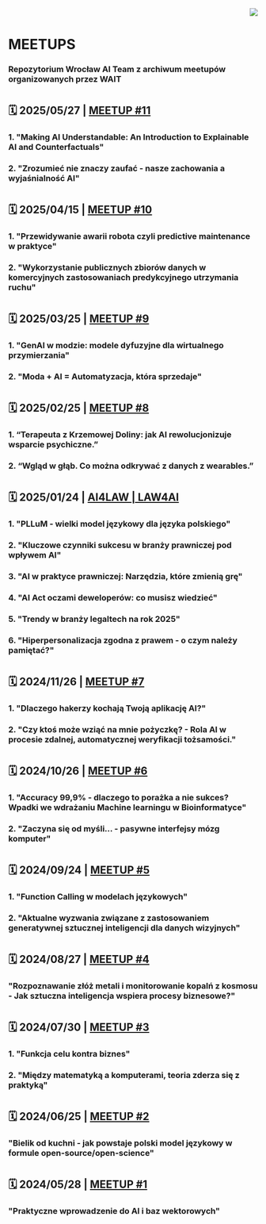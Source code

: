<img align="right" src="https://visitor-badge.laobi.icu/badge?page_id=wait-wro.meetups"/>
<br>

# MEETUPS
### Repozytorium Wrocław AI Team z archiwum meetupów organizowanych przez WAIT

#
## 🗓️  2025/05/27 | [MEETUP #11](https://github.com/wait-wro/meetups/blob/main/meetups/011Meetup.md)

### 1. "Making AI Understandable: An Introduction to Explainable AI and Counterfactuals"
### 2. "Zrozumieć nie znaczy zaufać - nasze zachowania a wyjaśnialność AI"

#
## 🗓️  2025/04/15 | [MEETUP #10](https://github.com/wait-wro/meetups/blob/main/meetups/010Meetup.md)

### 1. "Przewidywanie awarii robota czyli predictive maintenance w praktyce"
### 2. "Wykorzystanie publicznych zbiorów danych w komercyjnych zastosowaniach predykcyjnego utrzymania ruchu"

#
## 🗓️  2025/03/25 | [MEETUP #9](https://github.com/wait-wro/meetups/blob/main/meetups/009Meetup.md)

### 1. "GenAI w modzie: modele dyfuzyjne dla wirtualnego przymierzania"
### 2. "Moda + AI = Automatyzacja, która sprzedaje"

#
## 🗓️  2025/02/25 | [MEETUP #8](https://github.com/wait-wro/meetups/blob/main/meetups/008Meetup.md)

### 1. “Terapeuta z Krzemowej Doliny: jak AI rewolucjonizuje wsparcie psychiczne.”
### 2. “Wgląd w głąb. Co można odkrywać z danych z wearables.”

#
## 🗓️  2025/01/24 | [AI4LAW | LAW4AI](https://github.com/wait-wro/meetups/blob/main/meetups/AI4LAW_LAW4AI.md)
### 1. "PLLuM - wielki model językowy dla języka polskiego"
### 2. "Kluczowe czynniki sukcesu w branży prawniczej pod wpływem AI"
### 3. "AI w praktyce prawniczej: Narzędzia, które zmienią grę"
### 4. "AI Act oczami deweloperów: co musisz wiedzieć"
### 5. "Trendy w branży legaltech na rok 2025"
### 6. "Hiperpersonalizacja zgodna z prawem - o czym należy pamiętać?"

#
## 🗓️  2024/11/26 | [MEETUP #7](https://github.com/wait-wro/meetups/blob/main/meetups/007Meetup.md)
### 1. "Dlaczego hakerzy kochają Twoją aplikację AI?"
### 2. "Czy ktoś może wziąć na mnie pożyczkę? - Rola AI w procesie zdalnej, automatycznej weryfikacji tożsamości."

#
## 🗓️  2024/10/26 | [MEETUP #6](https://github.com/wait-wro/meetups/blob/006Meetup/meetups/006Meetup.md)
### 1. "Accuracy 99,9% - dlaczego to porażka a nie sukces? Wpadki we wdrażaniu Machine learningu w Bioinformatyce"
### 2. "Zaczyna się od myśli… - pasywne interfejsy mózg komputer"

#
## 🗓️  2024/09/24 | [MEETUP #5](https://github.com/wait-wro/meetups/blob/005Meetup/meetups/005Meetup.md)
### 1. "Function Calling w modelach językowych"
### 2. "Aktualne wyzwania związane z zastosowaniem generatywnej sztucznej inteligencji dla danych wizyjnych"

#
## 🗓️  2024/08/27 | [MEETUP #4](https://github.com/wait-wro/meetups/blob/004Meetup/meetups/004Meetup.md)
### "Rozpoznawanie złóż metali i monitorowanie kopalń z kosmosu - Jak sztuczna inteligencja wspiera procesy biznesowe?"

#
## 🗓️  2024/07/30 | [MEETUP #3](https://github.com/wait-wro/meetups/blob/003Meetup/meetups/003Meetup.md)
### 1. "Funkcja celu kontra biznes"
### 2. "Między matematyką a komputerami, teoria zderza się z praktyką"

#
## 🗓️ 2024/06/25 | [MEETUP #2](https://github.com/wait-wro/meetups/blob/main/meetups/002Meetup.md)
### "Bielik od kuchni - jak powstaje polski model językowy w formule open-source/open-science"

#
## 🗓️ 2024/05/28 | [MEETUP #1](https://github.com/wait-wro/meetups/blob/main/meetups/001Meetup.md)
### "Praktyczne wprowadzenie do AI i baz wektorowych"
